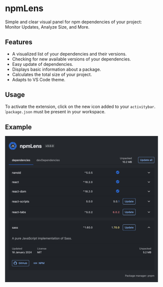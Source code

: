 # npmLens

Simple and clear visual panel for npm dependencies of your project: Monitor Updates, Analyze Size, and More.

## Features

- A visualized list of your dependencies and their versions.
- Checking for new available versions of your dependencies.
- Easy update of dependencies.
- Displays basic information about a package.
- Calculates the total size of your project.
- Adapts to VS Code theme.

## Usage

To activate the extension, click on the new icon added to your `activitybar`.  
❕`package.json` must be present in your workspace.

## Example

<img src="public/Screenshot-extension.jpg" alt="npmLens screenshot"/>
